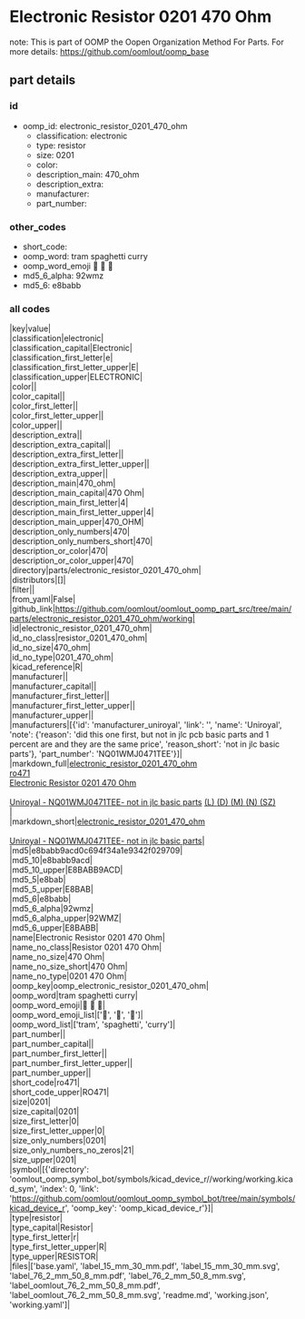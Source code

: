 # Electronic Resistor 0201 470 Ohm  

note: This is part of OOMP the Oopen Organization Method For Parts. For more details: https://github.com/oomlout/oomp_base

##  part details





### id
* oomp_id: electronic_resistor_0201_470_ohm
  * classification: electronic
  * type: resistor
  * size: 0201
  * color: 
  * description_main: 470_ohm
  * description_extra: 
  * manufacturer: 
  * part_number: 

### other_codes
* short_code: 
* oomp_word: tram spaghetti curry
* oomp_word_emoji :tram: :spaghetti: :curry:
* md5_6_alpha: 92wmz
* md5_6: e8babb

### all codes 
|key|value|  
|classification|electronic|  
|classification_capital|Electronic|  
|classification_first_letter|e|  
|classification_first_letter_upper|E|  
|classification_upper|ELECTRONIC|  
|color||  
|color_capital||  
|color_first_letter||  
|color_first_letter_upper||  
|color_upper||  
|description_extra||  
|description_extra_capital||  
|description_extra_first_letter||  
|description_extra_first_letter_upper||  
|description_extra_upper||  
|description_main|470_ohm|  
|description_main_capital|470 Ohm|  
|description_main_first_letter|4|  
|description_main_first_letter_upper|4|  
|description_main_upper|470_OHM|  
|description_only_numbers|470|  
|description_only_numbers_short|470|  
|description_or_color|470|  
|description_or_color_upper|470|  
|directory|parts/electronic_resistor_0201_470_ohm|  
|distributors|[]|  
|filter||  
|from_yaml|False|  
|github_link|https://github.com/oomlout/oomlout_oomp_part_src/tree/main/parts/electronic_resistor_0201_470_ohm/working|  
|id|electronic_resistor_0201_470_ohm|  
|id_no_class|resistor_0201_470_ohm|  
|id_no_size|470_ohm|  
|id_no_type|0201_470_ohm|  
|kicad_reference|R|  
|manufacturer||  
|manufacturer_capital||  
|manufacturer_first_letter||  
|manufacturer_first_letter_upper||  
|manufacturer_upper||  
|manufacturers|[{'id': 'manufacturer_uniroyal', 'link': '', 'name': 'Uniroyal', 'note': {'reason': 'did this one first, but not in jlc pcb basic parts and 1 percent are and they are the same price', 'reason_short': 'not in jlc basic parts'}, 'part_number': 'NQ01WMJ0471TEE'}]|  
|markdown_full|[electronic_resistor_0201_470_ohm](https://github.com/oomlout/oomlout_oomp_part_src/tree/main/parts/electronic_resistor_0201_470_ohm/working)<br>[ro471](https://github.com/oomlout/oomlout_oomp_part_src/tree/main/parts/electronic_resistor_0201_470_ohm/working)<br>[Electronic Resistor 0201 470 Ohm](https://github.com/oomlout/oomlout_oomp_part_src/tree/main/parts/electronic_resistor_0201_470_ohm/working)<br><br>[Uniroyal - NQ01WMJ0471TEE- not in jlc basic parts]() [(L)  ](https://www.lcsc.com/search?q=NQ01WMJ0471TEE)[(D)  ](https://www.digikey.com/en/products?keywords=NQ01WMJ0471TEE)[(M)  ](https://www.mouser.com/Search/Refine?Keyword=NQ01WMJ0471TEE)[(N)  ](https://www.newark.com/search?st=NQ01WMJ0471TEE)[(SZ)  ](https://so.szlcsc.com/global.html?k=NQ01WMJ0471TEE)<br>|  
|markdown_short|[electronic_resistor_0201_470_ohm](https://github.com/oomlout/oomlout_oomp_part_src/tree/main/parts/electronic_resistor_0201_470_ohm/working)<br><br>[Uniroyal - NQ01WMJ0471TEE- not in jlc basic parts]()|  
|md5|e8babb9acd0c694f34a1e9342f029709|  
|md5_10|e8babb9acd|  
|md5_10_upper|E8BABB9ACD|  
|md5_5|e8bab|  
|md5_5_upper|E8BAB|  
|md5_6|e8babb|  
|md5_6_alpha|92wmz|  
|md5_6_alpha_upper|92WMZ|  
|md5_6_upper|E8BABB|  
|name|Electronic Resistor 0201 470 Ohm|  
|name_no_class|Resistor 0201 470 Ohm|  
|name_no_size|470 Ohm|  
|name_no_size_short|470 Ohm|  
|name_no_type|0201 470 Ohm|  
|oomp_key|oomp_electronic_resistor_0201_470_ohm|  
|oomp_word|tram spaghetti curry|  
|oomp_word_emoji|:tram: :spaghetti: :curry:|  
|oomp_word_emoji_list|[':tram:', ':spaghetti:', ':curry:']|  
|oomp_word_list|['tram', 'spaghetti', 'curry']|  
|part_number||  
|part_number_capital||  
|part_number_first_letter||  
|part_number_first_letter_upper||  
|part_number_upper||  
|short_code|ro471|  
|short_code_upper|RO471|  
|size|0201|  
|size_capital|0201|  
|size_first_letter|0|  
|size_first_letter_upper|0|  
|size_only_numbers|0201|  
|size_only_numbers_no_zeros|21|  
|size_upper|0201|  
|symbol|[{'directory': 'oomlout_oomp_symbol_bot/symbols/kicad_device_r//working/working.kicad_sym', 'index': 0, 'link': 'https://github.com/oomlout/oomlout_oomp_symbol_bot/tree/main/symbols/kicad_device_r', 'oomp_key': 'oomp_kicad_device_r'}]|  
|type|resistor|  
|type_capital|Resistor|  
|type_first_letter|r|  
|type_first_letter_upper|R|  
|type_upper|RESISTOR|  
|files|['base.yaml', 'label_15_mm_30_mm.pdf', 'label_15_mm_30_mm.svg', 'label_76_2_mm_50_8_mm.pdf', 'label_76_2_mm_50_8_mm.svg', 'label_oomlout_76_2_mm_50_8_mm.pdf', 'label_oomlout_76_2_mm_50_8_mm.svg', 'readme.md', 'working.json', 'working.yaml']|  
